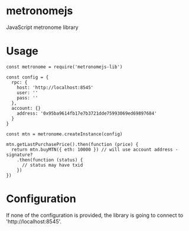 # metronomejs
JavaScript metronome library

# Usage

```
const metronome = require('metronomejs-lib')

const config = {
  rpc: {
    host: 'http://localhost:8545'
    user: ''
    pass: ''
  },
  account: {}
    address: '0x95ba9614fb17e7b3721dde75993069ed69897684'
  }
}

const mtn = metronome.createInstance(config)

mtn.getLastPurchasePrice().then(function (price) {
  return mtn.buyMTN({ eth: 10000 }) // will use account address - signature?
    .then(function (status) {
      // status may have txid
    })
})
```

# Configuration

If none of the configuration is provided, the library is going to connect to 'http://localhost:8545'.